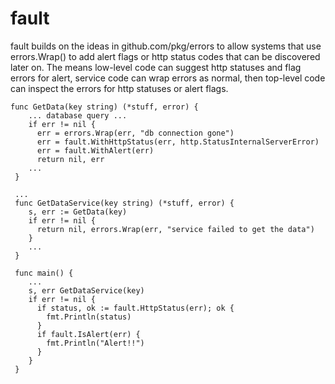 # fault
fault builds on the ideas in github.com/pkg/errors to allow systems that use errors.Wrap() to add alert flags or http status codes that can be discovered later on. The means low-level code can suggest http statuses and flag errors for alert, service code can wrap errors as normal, then top-level code can inspect the errors for http statuses or alert flags. 

```golang
func GetData(key string) (*stuff, error) {
    ... database query ...
    if err != nil {
      err = errors.Wrap(err, "db connection gone")
      err = fault.WithHttpStatus(err, http.StatusInternalServerError)
      err = fault.WithAlert(err)
      return nil, err
    ... 
 }
 
 ...
 func GetDataService(key string) (*stuff, error) {
    s, err := GetData(key)
    if err != nil {
      return nil, errors.Wrap(err, "service failed to get the data")
    }
    ...
 }
 
 func main() {
    ...
    s, err GetDataService(key)
    if err != nil {
      if status, ok := fault.HttpStatus(err); ok {
        fmt.Println(status)
      }
      if fault.IsAlert(err) {
        fmt.Println("Alert!!")
      }
    }
 }
 ```
 
 
